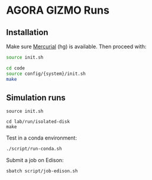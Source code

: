 # AGORA GIZMO Runs

## Installation

Make sure [Mercurial](https://www.mercurial-scm.org/) (hg) is available. Then proceed with:
```bash
source init.sh

cd code
source config/{system}/init.sh
make
```

## Simulation runs

```
source init.sh

cd lab/run/isolated-disk
make
```

Test in a conda environment:
```bash
./script/run-conda.sh
```

Submit a job on Edison:
```bash
sbatch script/job-edison.sh
```

